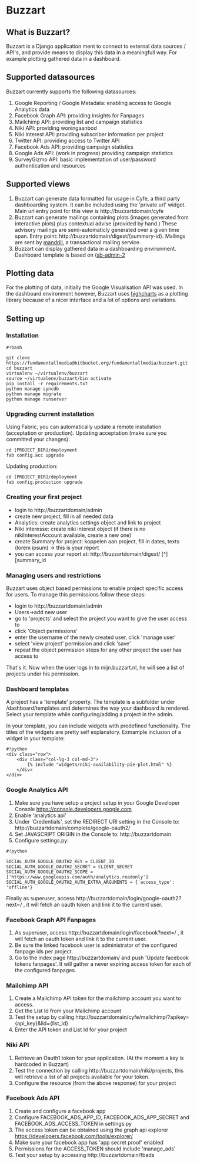 # Buzzart #

## What is Buzzart? ##
Buzzart is a Django application ment to connect to external data sources / API's, and provide means to display this data in a meaningfull way. For example plotting gathered data in a dashboard.

## Supported datasources ##

Buzzart currently supports the following datasources:

1. Google Reporting / Google Metadata: enabling access to Google Analytics data
2. Facebook Graph API: providing insights for Fanpages
3. Mailchimp API: providing list and campaign statistics
4. Niki API: providing woningaanbod
5. Niki Interest API: providing subscriber information per project
6. Twitter API: providing access to Twitter API
7. Facebook Ads API: providing campaign statistics
8. Google Ads API: (work in progress) providing campaign statistics
9. SurveyGizmo API: basic implementation of user/password authentication and resources  

## Supported views ##

1. Buzzart can generate data formatted for usage in Cyfe, a third party dashboarding system. It can be included using the 'private url' widget. Main url entry point for this view is http://buzzartdomain/cyfe
2. Buzzart can generate mailings containing plots (images generated from interactive plots) plus contextual advise (provided by hand.) These advisory mailings are semi-automaticly generated over a given time span. Entry point: http://buzzartdomain/digest/{summary-id}. Mailings are sent by [mandrill](http://www.mandrill.com), a transactional mailing service.
3. Buzzart can display gathered data in a dashboarding environment. Dashboard template is based on ([sb-admin-2](http://startbootstrap.com/template-overviews/sb-admin-2/)

## Plotting data ##

For the plotting of data, initially the Google Visualisation API was used. In the dashboard environment however, Buzzart uses [highcharts](http://www.highcharts.com) as a plotting library because of a nicer interface and a lot of options and variations.

## Setting up ##

### Installation ###


```
#!bash

git clone https://fundamentallmedia@bitbucket.org/fundamentallmedia/buzzart.git
cd buzzart
virtualenv ~/virtualenv/buzzart
source ~/virtualenv/buzzart/bin activate
pip install -r requirements.txt
python manage syncdb
python manage migrate
python manage runserver
```

### Upgrading current installation ###

Using Fabric, you can automatically update a remote installation (acceptation or production).
Updating acceptation (make sure you committed your changes):
```
cd [PROJECT_DIR]/deployment
fab config.acc upgrade
```

Updating production:
```
cd [PROJECT_DIR]/deployment
fab config.production upgrade
```

### Creating your first project ###

* login to http://buzzartdomain/admin
* create new project, fill in all needed data
* Analytics: create analytics settings object and link to project
* Niki interesse: create niki interest object (if there is no nikiInterestAccount available, create a new one)
* create Summary for project: koppelen aan project, fill in dates, texts (lorem ipsum) -> this is your report
* you can access your report at: http://buzzartdomain/digest/ [^][summary_id

### Managing users and restrictions

Buzzart uses object based permissions to enable project specific access for users.
To manage this permissions follow these steps:

* login to http://buzzartdomain/admin
* Users->add new user
* go to 'projects' and select the project you want to give the user access to
* click 'Object permissions'
* enter the username of the newly created user, click 'manage user'
* select 'view project' permission and click 'save'
* repeat the object permission steps for any other project the user has access to

That's it. Now when the user logs in to mijn.buzzart.nl, he will see a list of 
projects under his permission.


### Dashboard templates ###

A project has a 'template' property. The template is a subfolder under /dashboard/templates and determines the 
way your dashboard is rendered. Select your template while configuring/adding a project in the admin.


In your template, you can include widgets with predefined functionality. The titles of the widgets are
pretty self explanatory. Exmample inclusion of a widget in your template:

```
#!python
<div class="row">     
    <div class="col-lg-3 col-md-3">        
        {% include "widgets/niki-availability-pie-plot.html" %}
    </div>
</div>
```


### Google Analytics API ###

1. Make sure you have setup a project setup in your Google Developer Console https://console.developers.google.com
2. Enable 'analytics api'
3. Under 'Credentials', set the REDIRECT URI setting in the Console to: http://buzzartdomain/complete/google-oauth2/
4. Set JAVASCRIPT ORIGIN in the Console to: http://buzzartdomain
5. Configure settings.py:


```
#!python

SOCIAL_AUTH_GOOGLE_OAUTH2_KEY = CLIENT_ID
SOCIAL_AUTH_GOOGLE_OAUTH2_SECRET = CLIENT_SECRET
SOCIAL_AUTH_GOOGLE_OAUTH2_SCOPE = ['https://www.googleapis.com/auth/analytics.readonly']
SOCIAL_AUTH_GOOGLE_OAUTH2_AUTH_EXTRA_ARGUMENTS = {'access_type': 'offline'}
```

Finally as superuser, access http://buzzartdomain/login/google-oauth2?next=/ , it will fetch an oauth token and link it to the current user.

### Facebook Graph API Fanpages ###

1. As superuser, access http://buzzartdomain/login/facebook?next=/ , it will fetch an oauth token and link it to the current user.
2. Be sure the linked facebook user is administrator of the configured fanpage ids per project.
3. Go to the index page http://buzzartdomain/ and push 'Update facebook tokens fanpages'. It will gather a never expiring access token for each of the configured fanpages.

### Mailchimp API ###

1. Create a Mailchimp API token for the mailchimp account you want to access.
2. Get the List Id from your Mailchimp account
3. Test the setup by calling http://buzzartdomain/cyfe/mailchimp/?apikey={api_key}&lid={list_id}
4. Enter the API token and List Id for your project

### Niki API ###

1. Retrieve an Oauth1 token for your application. (At the moment a key is hardcoded in Buzzart)
2. Test the connection by calling http://buzzartdomain/niki/projects, this will retrieve a list of all projects available for your token.
3. Configure the resource (from the above response) for your project

### Facebook Ads API ###

1. Create and configure a facebook app
2. Configure FACEBOOK_ADS_APP_ID, FACEBOOK_ADS_APP_SECRET and FACEBOOK_ADS_ACCESS_TOKEN in settings.py
3. The access token can be obtained using the graph api explorer https://developers.facebook.com/tools/explorer/
4. Make sure your facebook app has 'app secret proof' enabled
5. Permissions for the ACCESS_TOKEN should include 'manage_ads'
6. Test your setup by accessing http://buzzartdomain/fbads